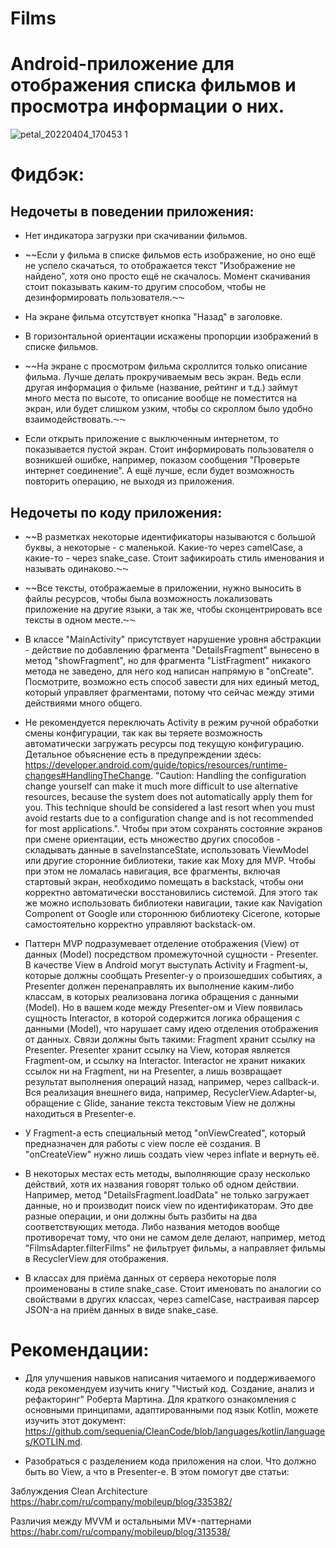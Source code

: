 # Films
# Android-приложение для отображения списка фильмов и просмотра информации о них.
![petal_20220404_170453 1](https://user-images.githubusercontent.com/90905407/161551401-39dcd8c4-22b9-4efa-84f4-b78808d0d5d1.gif)
# Фидбэк:
## Недочеты в поведении приложения:
- Нет индикатора загрузки при скачивании фильмов.

- ~~Если у фильма в списке фильмов есть изображение, но оно ещё не успело скачаться, то отображается текст "Изображение не найдено", хотя оно просто ещё не скачалось. Момент скачивания стоит показывать каким-то другим способом, чтобы не дезинформировать пользователя.⁓⁓

- На экране фильма отсутствует кнопка "Назад" в заголовке.

- В горизонтальной ориентации искажены пропорции изображений в списке фильмов.

- ~~На экране с просмотром фильма скроллится только описание фильма. Лучше делать прокручиваемым весь экран. Ведь если другая информация о фильме (название, рейтинг и т.д.) займут много места по высоте, то описание вообще не поместится на экран, или будет слишком узким, чтобы со скроллом было удобно взаимодействовать.⁓⁓

- Если открыть приложение с выключенным интернетом, то показывается пустой экран. Стоит информировать пользователя о возникшей ошибке, например, показом сообщения "Проверьте интернет соединение". А ещё лучше, если будет возможность повторить операцию, не выходя из приложения.

## Недочеты по коду приложения:
- ~~В разметках некоторые идентификаторы называются с большой буквы, а некоторые - с маленькой. Какие-то через camelCase, а какие-то - через snake_case. Стоит зафикироать стиль именования и называть одинаково.⁓⁓

- ~~Все тексты, отображаемые в приложении, нужно выносить в файлы ресурсов, чтобы была возможность локализовать приложение на другие языки, а так же, чтобы сконцентрировать все тексты в одном месте.⁓⁓

- В классе "MainActivity" присутствует нарушение уровня абстракции - действие по добавлению фрагмента "DetailsFragment" вынесено в метод "showFragment", но для фрагмента "ListFragment" никакого метода не заведено, для него код написан напрямую в "onCreate". Посмотрите, возможно есть способ завести для них единый метод, который управляет фрагментами, потому что сейчас между этими действиями много общего.

- Не рекомендуется переключать Activity в режим ручной обработки смены конфигурации, так как вы теряете возможность автоматически загружать ресурсы под текущую конфигурацию. Детальное объяснение есть в предупреждении здесь: https://developer.android.com/guide/topics/resources/runtime-changes#HandlingTheChange. "Caution: Handling the configuration change yourself can make it much more difficult to use alternative resources, because the system does not automatically apply them for you. This technique should be considered a last resort when you must avoid restarts due to a configuration change and is not recommended for most applications.". Чтобы при этом сохранять состояние экранов при смене ориентации, есть множество других способов - складывать данные в saveInstanceState, использовать ViewModel или другие сторонние библиотеки, такие как Moxy для MVP. Чтобы при этом не ломалась навигация, все фрагменты, включая стартовый экран, необходимо помещать в backstack, чтобы они корректно автоматически восстановились системой. Для этого так же можно использовать библиотеки навигации, такие как Navigation Component от Google или стороннюю библиотеку Cicerone, которые самостоятельно корректно управляют backstack-ом.



- Паттерн MVP подразумевает отделение отображения (View) от данных (Model) посредством промежуточной сущности - Presenter. В качестве View в Android могут выступать Activity и Fragment-ы, которые должны сообщать Presenter-у о произошедших событиях, а Presenter должен перенаправлять их выполнение каким-либо классам, в которых реализована логика обращения с данными (Model). Но в вашем коде между Presenter-ом и View появилась сущность Interactor, в которой содержится логика обращения с данными (Model), что нарушает саму идею отделения отображения от данных. Связи должны быть такими: Fragment хранит ссылку на Presenter. Presenter хранит ссылку на View, которая является Fragment-ом, и ссылку на Interactor. Interactor не хранит никаких ссылок ни на Fragment, ни на Presenter, а лишь возвращает результат выполнения операций назад, например, через callback-и. Вся реализация внешнего вида, например, RecyclerView.Adapter-ы, обращение с Glide, занание текста текстовым View не должны находиться в Presenter-е.



- У Fragment-а есть специальный метод "onViewCreated", который предназначен для работы с view после её создания. В "onCreateView" нужно лишь создать view через inflate и вернуть её.

- В некоторых местах есть методы, выполняющие сразу несколько действий, хотя их названия говорят только об одном действии. Например, метод "DetailsFragment.loadData" не только загружает данные, но и производит поиск view по идентификаторам. Это две разные операции, и они должны быть разбиты на два соответствующих метода. Либо названия методов вообще противоречат тому, что они не самом деле делают, например, метод "FilmsAdapter.filterFilms" не фильтрует фильмы, а направляет фильмы в RecyclerView для отображения.

- В классах для приёма данных от сервера некоторые поля проименованы в стиле snake_case. Стоит именовать по аналогии со свойствами в других классах, через camelCase, настраивая парсер JSON-а на приём данных в виде snake_case.

# Рекомендации:
- Для улучшения навыков написания читаемого и поддерживаемого кода рекомендуем изучить книгу "Чистый код. Создание, анализ и рефакторинг" Роберта Мартина. Для краткого ознакомления с основными принципами, адаптированными под язык Kotlin, можете изучить этот документ: https://github.com/sequenia/CleanCode/blob/languages/kotlin/languages/KOTLIN.md.

- Разобраться с разделением кода приложения на слои. Что должно быть во View, а что в Presenter-е. В этом помогут две статьи:

Заблуждения Clean Architecture https://habr.com/ru/company/mobileup/blog/335382/

Различия между MVVM и остальными MV*-паттернами https://habr.com/ru/company/mobileup/blog/313538/

